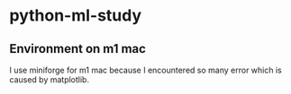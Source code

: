 # python-ml-study

## Environment on m1 mac

I use miniforge for m1 mac because I encountered so many error which is caused by matplotlib.

